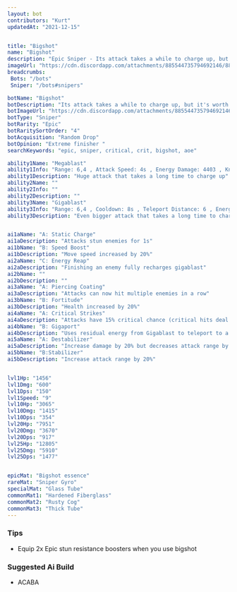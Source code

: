 ```yaml
---
layout: bot
contributors: "Kurt"
updatedAt: "2021-12-15"


title: "Bigshot"
name: "Bigshot"
description: "Epic Sniper - Its attack takes a while to charge up, but it's worth the wait"
imageUrl: "https://cdn.discordapp.com/attachments/885544735794692146/885547177638772776/bigshot.png"
breadcrumbs: 
 Bots: "/bots"
 Sniper: "/bots#snipers"

botName: "Bigshot"
botDescription: "Its attack takes a while to charge up, but it's worth the wait"
botImageUrl: "https://cdn.discordapp.com/attachments/885544735794692146/885547177638772776/bigshot.png"
botType: "Sniper"
botRarity: "Epic"
botRaritySortOrder: "4"
botAcquisition: "Random Drop"
botOpinion: "Extreme finisher "
searchKeywords: "epic, sniper, critical, crit, bigshot, aoe"

ability1Name: "Megablast"
ability1Info: "Range: 6,4 , Attack Speed: 4s , Energy Damage: 4403 , Knockback: small , Stun Duration: 1s"
ability1Description: "Huge attack that takes a long time to charge up"
ability2Name: ""
ability2Info: ""
ability2Description: ""
ability3Name: "Gigablast"
ability3Info: "Range: 6,4 , Cooldown: 8s , Teleport Distance: 6 , Energy Damage: 8073 , Knockback: small "
ability3Description: "Even bigger attack that takes a long time to charge up"


ai1aName: "A: Static Charge"
ai1aDescription: "Attacks stun enemies for 1s"
ai1bName: "B: Speed Boost"
ai1bDescription: "Move speed increased by 20%"
ai2aName: "C: Energy Reap"
ai2aDescription: "Finishing an enemy fully recharges gigablast"
ai2bName: ""
ai2bDescription: ""
ai3aName: "A: Piercing Coating"
ai3aDescription: "Attacks can now hit multiple enemies in a row"
ai3bName: "B: Fortitude"
ai3bDescription: "Health increased by 20%"
ai4aName: "A: Critical Strikes"
ai4aDescription: "Attacks have 15% critical chance (critical hits deal double damage)"
ai4bName: "B: Gigaport"
ai4bDescription: "Uses residual energy from Gigablast to teleport to a better position"
ai5aName: "A: Destabilizer"
ai5aDescription: "Increase damage by 20% but decreases attack range by 20%"
ai5bName: "B:Stabilizer"
ai5bDescription: "Increase attack range by 20%"


lvl1Hp: "1456"
lvl1Dmg: "600"
lvl1Dps: "150"
lvl1Speed: "9"
lvl10Hp: "3065"
lvl10Dmg: "1415"
lvl10Dps: "354"
lvl20Hp: "7951"
lvl20Dmg: "3670"
lvl20Dps: "917"
lvl25Hp: "12805"
lvl25Dmg: "5910"
lvl25Dps: "1477"


epicMat: "Bigshot essence"
rareMat: "Sniper Gyro"
specialMat: "Glass Tube"
commonMat1: "Hardened Fiberglass"
commonMat2: "Rusty Cog"
commonMat3: "Thick Tube"
---
```


### Tips
- Equip 2x Epic stun resistance boosters when you use bigshot

### Suggested Ai Build
- ACABA

